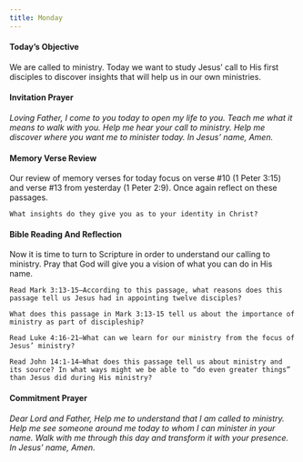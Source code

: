 ```yaml
---
title: Monday
---
```


#### Today’s Objective

We are called to ministry. Today we want to study Jesus’ call to His first disciples to discover insights that will help us in our own ministries.

#### Invitation Prayer

_Loving Father, I come to you today to open my life to you. Teach me what it means to walk with you. Help me hear your call to ministry. Help me discover where you want me to minister today. In Jesus’ name, Amen._

#### Memory Verse Review

Our review of memory verses for today focus on verse #10 (1 Peter 3:15) and verse #13 from yesterday (1 Peter 2:9). Once again reflect on these passages.

`What insights do they give you as to your identity in Christ?`

#### Bible Reading And Reflection

Now it is time to turn to Scripture in order to understand our calling to ministry. Pray that God will give you a vision of what you can do in His name.

`Read Mark 3:13-15—According to this passage, what reasons does this passage tell us Jesus had in appointing twelve disciples?`

`What does this passage in Mark 3:13-15 tell us about the importance of ministry as part of discipleship?`

`Read Luke 4:16-21—What can we learn for our ministry from the focus of Jesus’ ministry?`

`Read John 14:1-14—What does this passage tell us about ministry and its source? In what ways might we be able to “do even greater things” than Jesus did during His ministry?`

#### Commitment Prayer

_Dear Lord and Father, Help me to understand that I am called to ministry. Help me see someone around me today to whom I can minister in your name. Walk with me through this day and transform it with your presence. In Jesus’ name, Amen._